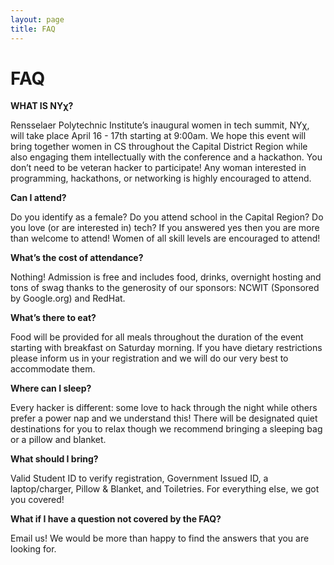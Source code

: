 ```yaml
---
layout: page
title: FAQ
---
```


# FAQ

**WHAT IS NY&chi;?**

Rensselaer Polytechnic Institute’s inaugural women in tech summit, NY&chi;, will take place April 16 - 17th starting at 9:00am. We hope this event will bring together women in CS throughout the Capital District Region while also engaging them intellectually with the conference and a hackathon. You don’t need to be veteran hacker to participate! Any woman interested in programming, hackathons, or networking is highly encouraged to attend.

**Can I attend?**

Do you identify as a female? Do you attend school in the Capital Region? Do you love (or are interested in) tech? If you answered yes then you are more than welcome to attend! Women of all skill levels are encouraged to attend!

**What’s the cost of attendance?**

Nothing! Admission is free and includes food, drinks, overnight hosting and tons of swag thanks to the generosity of our sponsors: NCWIT (Sponsored by Google.org) and RedHat.

**What’s there to eat?**

Food will be provided for all meals throughout the duration of the event starting with breakfast on Saturday morning. If you have dietary restrictions please inform us in your registration and we will do our very best to accommodate them.

**Where can I sleep?**

Every hacker is different: some love to hack through the night while others prefer a power nap and we understand this! There will be designated quiet destinations for you to relax though we recommend bringing a sleeping bag or a pillow and blanket.

**What should I bring?**

Valid Student ID to verify registration, Government Issued ID, a laptop/charger, Pillow & Blanket, and Toiletries. For everything else, we got you covered!

**What if I have a question not covered by the FAQ?**

Email us! We would be more than happy to find the answers that you are looking for.
